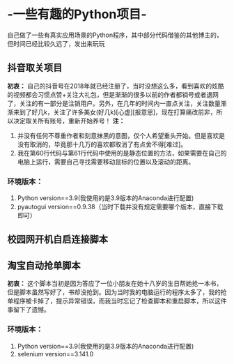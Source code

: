 # -一些有趣的Python项目-
自己做了一些有真实应用场景的Python程序，其中部分代码借鉴的其他博主的，但时间已经比较久远了，发出来玩玩
## 抖音取关项目
__初衷：__ 自己的抖音号在2018年就已经注册了，当时没想这么多，看到喜欢的炫酷的视频都会习惯点赞+关注大礼包，但是渐渐的很多以前的作者都销号或者退网了，关注的有一部分是注销用户。另外，在几年的时间内一直点关注，关注数量渐渐来到了好几k，关注了许多美女(好几k)[心虚][报意思]，现在打算痛改前非，所以决定取关所有账号，重新开始养号！
__注：__ 
1. 并没有任何不尊重作者和刻意抹黑的意图，仅个人希望重头开始。但是喜欢是没有取消的，毕竟那十几万的喜欢都取消了有点舍不得[难过]。
2. 我在第60行代码与第61行代码中使用的是静态位置的方法，如果需要在自己的电脑上运行，需要自己寻找需要移动鼠标的位置以及滚动的距离。
### 环境版本：
1. Python version==3.9(我使用的是3.9版本的Anaconda进行配置)
2. pyautogui version==0.9.38（当时下载并没有规定需要哪个版本，直接下载即可）

## 校园网开机自启连接脚本

## 淘宝自动抢单脚本
__初衷：__ 这个脚本当初是因为答应了一位小朋友在她十八岁的生日帮她抢一本书，但是脚本虽然写好了，书却没抢到。因为当时我的电脑运行的程序太多了，我的抢单程序被卡掉了，提示异常错误，而我当时忘记了检查脚本和重启脚本，所以这件事留下了遗憾。
### 环境版本：
1. Python version==3.9(我使用的是3.9版本的Anaconda进行配置)
2. selenium version==3.141.0
